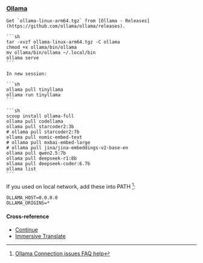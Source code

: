 ### [Ollama](https://ollama.com/)

````{tab} Ubuntu 22 ARM [^1][^2]
Get `ollama-linux-arm64.tgz` from [Ollama - Releases](https://github.com/ollama/ollama/releases).

```sh
tar -xvzf ollama-linux-arm64.tgz -C ollama
chmod +x ollama/bin/ollama
mv ollama/bin/ollama ~/.local/bin 
ollama serve
```

In new session:

```sh
ollama pull tinyllama
ollama run tinyllama
```
````

````{tab} Windows 10
```sh
scoop install ollama-full
ollama pull codellama 
ollama pull starcoder2:3b
# ollama pull starcoder2:7b
ollama pull nomic-embed-text
# ollama pull mxbai-embed-large
# ollama pull jina/jina-embeddings-v2-base-en
ollama pull qwen2.5:7b
ollama pull deepseek-r1:8b
ollama pull deepseek-coder:6.7b
ollama list
```
````

If you used on local network, add these into PATH [^3]:

```
OLLAMA_HOST=0.0.0.0
OLLAMA_ORIGINS=*
```

#### Cross-reference

- [Continue](https://scillidan.github.io/notes/ai/continue.html)
- [Immersive Translate](https://scillidan.github.io/notes/opt/immersive-translate.html)

[^1]: [Running Ollama on the Raspberry Pi](https://pimylifeup.com/raspberry-pi-ollama)  
[^2]: [Run LLMs Locally on Raspberry Pi Using Ollama AI](https://itsfoss.com/raspberry-pi-ollama-ai-setup/)
[^3]: [Ollama Connection issues FAQ help](https://github.com/Mintplex-Labs/anything-llm/issues/1640)